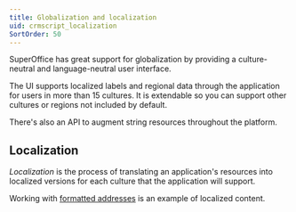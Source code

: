 ```yaml
---
title: Globalization and localization
uid: crmscript_localization
SortOrder: 50
---
```


SuperOffice has great support for globalization by providing a culture-neutral and language-neutral user interface.

The UI supports localized labels and regional data through the application for users in more than 15 cultures.
It is extendable so you can support other cultures or regions not included by default.

There's also an API to augment string resources throughout the platform.

## Localization

*Localization* is the process of translating an application's resources into localized versions for each culture that the application will support.

Working with [formatted addresses](../working-with/persons-and-organizations/addresses.md) is an example of localized content.
